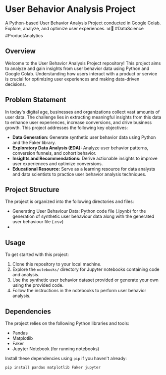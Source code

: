 # User Behavior Analysis Project
A Python-based User Behavior Analysis Project conducted in Google Colab. Explore, analyze, and optimize user experiences. 📊🚀 #DataScience #ProductAnalytics

## Overview

Welcome to the User Behavior Analysis Project repository! This project aims to analyze and gain insights from user behavior data using Python and Google Colab. Understanding how users interact with a product or service is crucial for optimizing user experiences and making data-driven decisions.

## Problem Statement

In today's digital age, businesses and organizations collect vast amounts of user data. The challenge lies in extracting meaningful insights from this data to enhance user experiences, increase conversions, and drive business growth. This project addresses the following key objectives:

- **Data Generation:** Generate synthetic user behavior data using Python and the Faker library.
- **Exploratory Data Analysis (EDA):** Analyze user behavior patterns, conversion funnels, and cohort behavior.
- **Insights and Recommendations:** Derive actionable insights to improve user experiences and optimize conversions.
- **Educational Resource:** Serve as a learning resource for data analysts and data scientists to practice user behavior analysis techniques.

## Project Structure

The project is organized into the following directories and files:

- Generating User Behaviour Data: Python code file (.ipynb) for the generation of synthetic user behaviour data along with the generated user behaviour file (.csv)
- 

## Usage

To get started with this project:

1. Clone this repository to your local machine.
2. Explore the `notebooks/` directory for Jupyter notebooks containing code and analysis.
3. Use the synthetic user behavior dataset provided or generate your own using the provided code.
4. Follow the instructions in the notebooks to perform user behavior analysis.

## Dependencies

The project relies on the following Python libraries and tools:

- Pandas
- Matplotlib
- Faker
- Jupyter Notebook (for running notebooks)

Install these dependencies using `pip` if you haven't already:

```bash
pip install pandas matplotlib Faker jupyter
